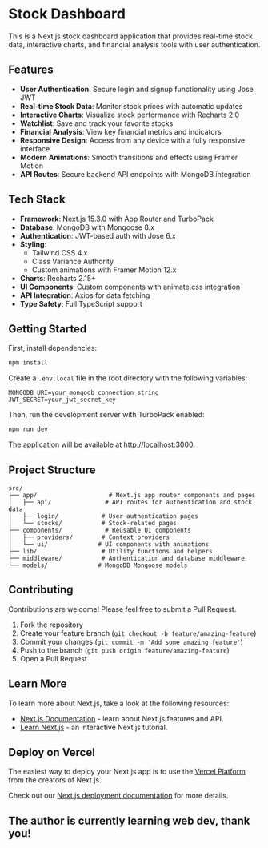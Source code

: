 # Stock Dashboard

This is a Next.js stock dashboard application that provides real-time stock data, interactive charts, and financial analysis tools with user authentication.

## Features

- **User Authentication**: Secure login and signup functionality using Jose JWT
- **Real-time Stock Data**: Monitor stock prices with automatic updates
- **Interactive Charts**: Visualize stock performance with Recharts 2.0
- **Watchlist**: Save and track your favorite stocks
- **Financial Analysis**: View key financial metrics and indicators
- **Responsive Design**: Access from any device with a fully responsive interface
- **Modern Animations**: Smooth transitions and effects using Framer Motion
- **API Routes**: Secure backend API endpoints with MongoDB integration

## Tech Stack

- **Framework**: Next.js 15.3.0 with App Router and TurboPack
- **Database**: MongoDB with Mongoose 8.x
- **Authentication**: JWT-based auth with Jose 6.x
- **Styling**: 
  - Tailwind CSS 4.x
  - Class Variance Authority
  - Custom animations with Framer Motion 12.x
- **Charts**: Recharts 2.15+
- **UI Components**: Custom components with animate.css integration
- **API Integration**: Axios for data fetching
- **Type Safety**: Full TypeScript support

## Getting Started

First, install dependencies:

```bash
npm install
```

Create a `.env.local` file in the root directory with the following variables:

```
MONGODB_URI=your_mongodb_connection_string
JWT_SECRET=your_jwt_secret_key
```

Then, run the development server with TurboPack enabled:

```bash
npm run dev
```

The application will be available at [http://localhost:3000](http://localhost:3000).

## Project Structure

```
src/
├── app/                    # Next.js app router components and pages
│   ├── api/               # API routes for authentication and stock data
│   ├── login/            # User authentication pages
│   └── stocks/           # Stock-related pages
├── components/            # Reusable UI components
│   ├── providers/        # Context providers
│   └── ui/              # UI components with animations
├── lib/                  # Utility functions and helpers
├── middleware/           # Authentication and database middleware
└── models/              # MongoDB Mongoose models
```

## Contributing

Contributions are welcome! Please feel free to submit a Pull Request.

1. Fork the repository
2. Create your feature branch (`git checkout -b feature/amazing-feature`)
3. Commit your changes (`git commit -m 'Add some amazing feature'`)
4. Push to the branch (`git push origin feature/amazing-feature`)
5. Open a Pull Request

## Learn More

To learn more about Next.js, take a look at the following resources:

- [Next.js Documentation](https://nextjs.org/docs) - learn about Next.js features and API.
- [Learn Next.js](https://nextjs.org/learn) - an interactive Next.js tutorial.

## Deploy on Vercel

The easiest way to deploy your Next.js app is to use the [Vercel Platform](https://vercel.com/new?utm_medium=default-template&filter=next.js&utm_source=create-next-app&utm_campaign=create-next-app-readme) from the creators of Next.js.

Check out our [Next.js deployment documentation](https://nextjs.org/docs/app/building-your-application/deploying) for more details.

## The author is currently learning web dev, thank you!
